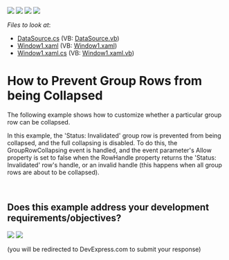<!-- default badges list -->
![](https://img.shields.io/endpoint?url=https://codecentral.devexpress.com/api/v1/VersionRange/128652199/11.1.4%2B)
[![](https://img.shields.io/badge/Open_in_DevExpress_Support_Center-FF7200?style=flat-square&logo=DevExpress&logoColor=white)](https://supportcenter.devexpress.com/ticket/details/E2024)
[![](https://img.shields.io/badge/📖_How_to_use_DevExpress_Examples-e9f6fc?style=flat-square)](https://docs.devexpress.com/GeneralInformation/403183)
[![](https://img.shields.io/badge/💬_Leave_Feedback-feecdd?style=flat-square)](#does-this-example-address-your-development-requirementsobjectives)
<!-- default badges end -->
<!-- default file list -->
*Files to look at*:

* [DataSource.cs](./CS/DXGrid_PreventGroupRowFromCollapsing/DataSource.cs) (VB: [DataSource.vb](./VB/DXGrid_PreventGroupRowFromCollapsing/DataSource.vb))
* [Window1.xaml](./CS/DXGrid_PreventGroupRowFromCollapsing/Window1.xaml) (VB: [Window1.xaml](./VB/DXGrid_PreventGroupRowFromCollapsing/Window1.xaml))
* [Window1.xaml.cs](./CS/DXGrid_PreventGroupRowFromCollapsing/Window1.xaml.cs) (VB: [Window1.xaml.vb](./VB/DXGrid_PreventGroupRowFromCollapsing/Window1.xaml.vb))
<!-- default file list end -->
# How to Prevent Group Rows from being Collapsed


<p>The following example shows how to customize whether a particular group row can be collapsed.</p><p>In this example, the 'Status: Invalidated' group row is prevented from being collapsed, and the full collapsing is disabled. To do this, the GroupRowCollapsing event is handled, and the event parameter's Allow property is set to false when the RowHandle property returns the 'Status: Invalidated' row's handle, or an invalid handle (this happens when all group rows are about to be collapsed).</p>

<br/>


<!-- feedback -->
## Does this example address your development requirements/objectives?

[<img src="https://www.devexpress.com/support/examples/i/yes-button.svg"/>](https://www.devexpress.com/support/examples/survey.xml?utm_source=github&utm_campaign=wpf-grid-prevent-expand-collapse-operations-for-group-rows&~~~was_helpful=yes) [<img src="https://www.devexpress.com/support/examples/i/no-button.svg"/>](https://www.devexpress.com/support/examples/survey.xml?utm_source=github&utm_campaign=wpf-grid-prevent-expand-collapse-operations-for-group-rows&~~~was_helpful=no)

(you will be redirected to DevExpress.com to submit your response)
<!-- feedback end -->
